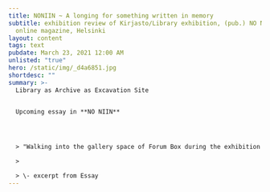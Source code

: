 ```yaml
---
title: NONIIN ~ A longing for something written in memory
subtitle: exhibition review of Kirjasto/Library exhibition, (pub.) NO NIIN
  online magazine, Helsinki
layout: content
tags: text
pubdate: March 23, 2021 12:00 AM
unlisted: "true"
hero: /static/img/_d4a6851.jpg
shortdesc: ""
summary: >-
  Library as Archive as Excavation Site


  Upcoming essay in **NO NIIN**




  > "Walking into the gallery space of Forum Box during the exhibition Kirjasto/Library (11.12.2020 – 3.1.2021), one is greeted by multiple expanses of the processual and procedural – a methodically arranged exhibition sections drawings, a grid of paintings, imprints, technical metadata, index cards of conversations, logs, videos, scrolls of automatic writing, soundscapes, as well as collected and found objects (both revealed and hidden)."

  >

  > \- excerpt from Essay
---
```

